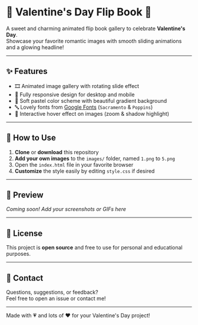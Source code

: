 # 💌 Valentine's Day Flip Book 💌

A sweet and charming animated flip book gallery to celebrate **Valentine's Day**.  
Showcase your favorite romantic images with smooth sliding animations and a glowing headline!

---

## ✨ Features

- 🎞️ Animated image gallery with rotating slide effect  
- 📱 Fully responsive design for desktop and mobile  
- 🎨 Soft pastel color scheme with beautiful gradient background  
- 🔤 Lovely fonts from [Google Fonts](https://fonts.google.com/) (`Sacramento` & `Poppins`)  
- 🌟 Interactive hover effect on images (zoom & shadow highlight)  

---

## 🚀 How to Use

1. **Clone** or **download** this repository  
2. **Add your own images** to the `images/` folder, named `1.png` to `5.png`  
3. Open the `index.html` file in your favorite browser  
4. **Customize** the style easily by editing `style.css` if desired  

---

## 👀 Preview

*Coming soon! Add your screenshots or GIFs here*

<!-- Example:  
![Preview Image](images/preview1.png)  
-->

---

## 📄 License

This project is **open source** and free to use for personal and educational purposes.

---

## 💬 Contact

Questions, suggestions, or feedback?  
Feel free to open an issue or contact me!

---

Made with 💗 and lots of ❤️ for your Valentine's Day project!
